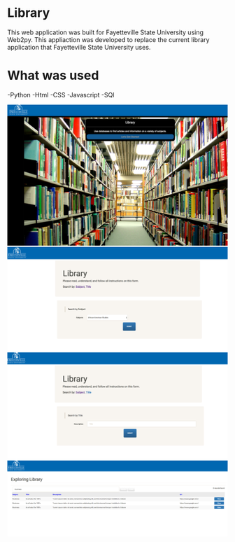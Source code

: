 # Library
This web application was built for Fayetteville State University using Web2py. This appliaction was developed to replace the current library application that Fayetteville State University uses. 

# What was used

-Python 
-Html
-CSS
-Javascript
-SQl 



![alt tag](https://github.com/TolentinoDev/library/blob/master/Pictures/index.png)
![alt tag](https://github.com/TolentinoDev/library/blob/master/Pictures/pg1.png)
![alt tag](https://github.com/TolentinoDev/library/blob/master/Pictures/pg2.png)
![alt tag](https://github.com/TolentinoDev/library/blob/master/Pictures/pg3.png)
